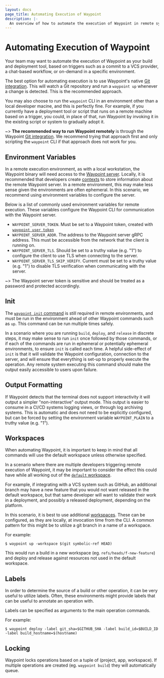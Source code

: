 ```yaml
---
layout: docs
page_title: Automating Execution of Waypoint
description: |-
  An overview of how to automate the execution of Waypoint in remote systems
---
```


# Automating Execution of Waypoint

Your team may want to automate the execution of Waypoint as your
build and deployment tool, based on triggers such as a commit to a VCS
provider, a chat-based workflow, or on-demand in a specific environment.

The best option for automating execution is to use Waypoint's native
[Git integration](../docs/projects/git). This will watch a Git repository and
run a `waypoint up` whenever a change is detected. This is the recommended
approach.

You may also choose to run the `waypoint` CLI in an environment other
than a local developer macine, and this is perfectly fine.
For example, if you currently have a deployment tool or script that runs on a
remote machine based on a trigger, you could,
in place of that, run Waypoint by invoking it in
the existing script or system to gradually adopt it.

~> **The recommended way to run Waypoint remotely** is through the
Waypoint [Git integration](../docs/projects/git). We recommend trying that
approach first and only scripting the `waypoint` CLI if that approach does
not work for you.

## Environment Variables

In a remote execution environment, as with a local workstation, the Waypoint
binary will need access to the [Waypoint server](../docs/server). Locally, it is recommended
that developers create [contexts](../docs/server#connecting) to store information about the remote
Waypoint server. In a remote environment, this may make less sense given the
environments are often ephemeral. In this scenario, we recommend using environment variables
to configure the server.

Below is a list of commonly used environment variables for remote execution. These variables
configure the Waypoint CLI for communication with the Waypoint server.

- `WAYPOINT_SERVER_TOKEN`. Must be set to a Waypoint token, created with [`waypoint user token`](../commands/user-token)
- `WAYPOINT_SERVER_ADDR`. The address to the Waypoint server gRPC address. This must
  be accessible from the network that the client is running on.
- `WAYPOINT_SERVER_TLS`. Should be set to a truthy value (e.g. "1") to configure the client to use TLS when
  connecting to the server.
- `WAYPOINT_SERVER_TLS_SKIP_VERIFY`. Current must be set to a truthy value (e.g. "1") to disable TLS verification
  when communicating with the server.

~> The Waypoint server token is sensitive and should be
treated as a password and protected accordingly.

## Init

The [`waypoint init` command](../commands/init) is still required in remote environments, and must be
run in the environment ahead of other Waypoint commands such as `up`. This
command can be run multiple times safely.

In a scenario where you are running `build`, `deploy`, and `release` in discrete steps,
it may make sense to run `init` once followed by those commands, or if each of the commands
are run in ephemeral or potentially ephemeral environments, to ensure `init` is called
each time. A helpful side-effect of `init` is that it will validate the Waypoint
configuration, connection to the server, and will ensure that everything is set-up to
properly execute the operation. Any remote system executing this command should
make the output easily accessible to users upon failure.

## Output Formatting

If Waypoint detects that the terminal does not support interactivity it will output a
simpler "non-interactive" output mode. This output is easier to consume in
a CI/CD systems logging views, or through log archiving systems. This is automatic
and does not need to be explicitly configured, but can be forced by setting
the environment variable `WAYPOINT_PLAIN` to a truthy value (e.g. "1").

## Workspaces

When automating Waypoint, it is important to keep in mind that
all commands will use the default workspace unless otherwise specified.

In a scenario where there are multiple developers triggering remote
execution of Waypoint, it may be important to consider the effect
this could have while all working out of the [`default` workspace](../docs/workspaces).

For example, if integrating with a VCS system such as GitHub, an additional
branch may have a new feature that you would not want released in the default
workspace, but that same developer will want to validate their work in a
deployment, and possibly a released deployment, depending on the platform.

In this scenario, it is best to use additional [workspaces](../docs/workspaces). These
can be configured, as they are locally, at invocation time from the CLI. A common
pattern for this might be to utilize a git branch in a name of a workspace.

For example:

```shell-session
$ waypoint up -workspace $(git symbolic-ref HEAD)
```

This would run a build in a new workspace (eg. `refs/heads/f-new-feature`) and
deploy and release against resources not used in the default workspace.

## Labels

In order to determine the source of a build or other operation, it can be
very useful to utilize labels. Often, these environments might provide
labels that can be useful to annotate an operation with.

Labels can be specified as arguments to the main operation commands.

For example:

```shell-session
$ waypoint deploy -label git_sha=$GITHUB_SHA -label build_id=$BUILD_ID -label build_hostname=$(hostname)
```

## Locking

Waypoint locks operations based on a tuple of (project, app, workspace). If multiple operations
are created (eg. `waypoint build`) they will automatically queue.
